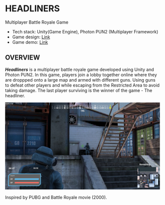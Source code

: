 # HEADLINERS

Multiplayer Battle Royale Game

* Tech stack: Unity(Game Engine), Photon PUN2 (Multiplayer Framework)
* Game design: [Link](https://short.com.vn/f7Gl)
* Game demo: [Link](https://s.pro.vn/k7WO)

## OVERVIEW

***Headliners*** is a multiplayer battle royale game developed using Unity and Photon PUN2. In this game, players join a lobby together online where they are droppped onto a large map and armed with different guns. Using guns to defeat other players and while escaping from the Restricted Area to avoid taking damage. The last player surviving is the winner of the game - The headliner.

<img src="https://github.com/hiimjust/headliners/blob/main/Assets/Materials/Artworks/gameproduct_combat.PNG">

Inspired by PUBG and Battle Royale movie (2000).
